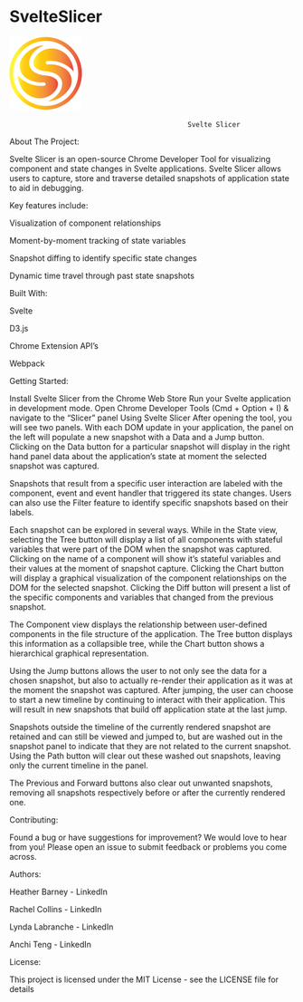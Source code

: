 # SvelteSlicer
![SvelteSlicer Logo](/extension/devtools/icon128.png)

                                                Svelte Slicer


About The Project:

Svelte Slicer is an open-source Chrome Developer Tool for visualizing component and state changes in Svelte applications. Svelte Slicer allows users to capture, store and traverse detailed snapshots of application state to aid in debugging.

Key features include:

Visualization of component relationships

Moment-by-moment tracking of state variables

Snapshot diffing to identify specific state changes

Dynamic time travel through past state snapshots

Built With:

Svelte

D3.js

Chrome Extension API’s

Webpack


Getting Started:

Install Svelte Slicer from the Chrome Web Store
Run your Svelte application in development mode.
Open Chrome Developer Tools (Cmd + Option + I) & navigate to the “Slicer” panel
Using Svelte Slicer
After opening the tool, you will see two panels. With each DOM update in your application, the panel on the left will populate a new snapshot with a Data and a Jump button. Clicking on the Data button for a particular snapshot will display in the right hand panel data about the application’s state at moment the selected snapshot was captured.

Snapshots that result from a specific user interaction are labeled with the component, event and event handler that triggered its state changes. Users can also use the Filter feature to identify specific snapshots based on their labels.

Each snapshot can be explored in several ways. While in the State view, selecting the Tree button will display a list of all components with stateful variables that were part of the DOM when the snapshot was captured. Clicking on the name of a component will show it’s stateful variables and their values at the moment of snapshot capture. Clicking the Chart button will display a graphical visualization of the component relationships on the DOM for the selected snapshot. Clicking the Diff button will present a list of the specific components and variables that changed from the previous snapshot.

The Component view displays the relationship between user-defined components in the file structure of the application. The Tree button displays this information as a collapsible tree, while the Chart button shows a hierarchical graphical representation.

Using the Jump buttons allows the user to not only see the data for a chosen snapshot, but also to actually re-render their application as it was at the moment the snapshot was captured. After jumping, the user can choose to start a new timeline by continuing to interact with their application. This will result in new snapshots that build off application state at the last jump. 

Snapshots outside the timeline of the currently rendered snapshot are retained and can still be viewed and jumped to, but are washed out in the snapshot panel to indicate that they are not related to the current snapshot. Using the Path button will clear out these washed out snapshots, leaving only the current timeline in the panel. 

The Previous and Forward buttons also clear out unwanted snapshots, removing all snapshots respectively before or after the currently rendered one.


Contributing:

Found a bug or have suggestions for improvement? We would love to hear from you!
Please open an issue to submit feedback or problems you come across.


Authors:

Heather Barney - LinkedIn

Rachel Collins - LinkedIn

Lynda Labranche - LinkedIn

Anchi Teng - LinkedIn

License:

This project is licensed under the MIT License - see the LICENSE file for details
